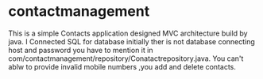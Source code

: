 # contactmanagement

This is a simple Contacts application designed MVC architecture build by java.
I Connected SQL for database initially ther is not database connecting host and password you have to mention it in com/contactmanagement/repository/Conatactrepository.java.
You can't ablw to provide invalid mobile numbers ,you add and delete contacts.
